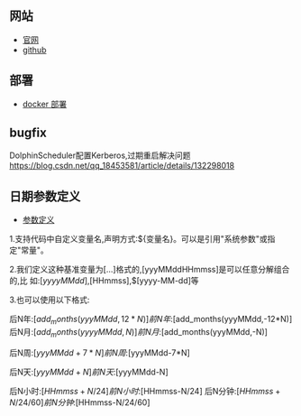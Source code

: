 

## 网站

- [官网](https://dolphinscheduler.apache.org/)
- [github](https://github.com/apache/dolphinscheduler)


## 部署

- [docker 部署](https://dolphinscheduler.apache.org/zh-cn/docs/3.2.2/guide/start/docker)


## bugfix

DolphinScheduler配置Kerberos,过期重启解决问题
https://blog.csdn.net/qq_18453581/article/details/132298018


## 日期参数定义

- [参数定义](https://blog.csdn.net/github_37130188/article/details/114333766)


1.支持代码中自定义变量名,声明方式:${变量名}。可以是引用"系统参数"或指定"常量"。

2.我们定义这种基准变量为[...]格式的,[yyyMMddHHmmss]是可以任意分解组合的,比
如:$[yyyyMMdd],$[HHmmss],$[yyyy-MM-dd]等

3.也可以使用以下格式:

后N年:$[add_months(yyyMMdd,12*N)]
前N年:$[add_months(yyyMMdd,-12*N)]
后N月:$[add_months(yyyyMMdd,N)]
前N月:$[add_months(yyyMMdd,-N)]

后N周:$[yyyMMdd+7*N]
前N周:$[yyyMMdd-7*N]

后N天:$[yyyMMdd+N]
前N天:$[yyyMMdd-N]

后N小时:$[HHmmss+N/24]
前N小时:$[HHmmss-N/24]
后N分钟:$[HHmmss+N/24/60]
前N分钟:$[HHmmss-N/24/60]
